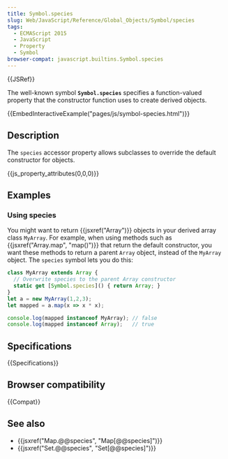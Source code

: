 ```yaml
---
title: Symbol.species
slug: Web/JavaScript/Reference/Global_Objects/Symbol/species
tags:
  - ECMAScript 2015
  - JavaScript
  - Property
  - Symbol
browser-compat: javascript.builtins.Symbol.species
---
```

{{JSRef}}

The well-known symbol **`Symbol.species`** specifies a function-valued property
that the constructor function uses to create derived objects.

{{EmbedInteractiveExample("pages/js/symbol-species.html")}}

## Description

The `species` accessor property allows subclasses to override the default
constructor for objects.

{{js_property_attributes(0,0,0)}}

## Examples

### Using species

You might want to return {{jsxref("Array")}} objects in your derived array
class `MyArray`. For example, when using methods such as
{{jsxref("Array.map", "map()")}} that return the default
constructor, you want these methods to return a parent `Array` object, instead
of the `MyArray` object. The `species` symbol lets you do this:

```js
class MyArray extends Array {
  // Overwrite species to the parent Array constructor
  static get [Symbol.species]() { return Array; }
}
let a = new MyArray(1,2,3);
let mapped = a.map(x => x * x);

console.log(mapped instanceof MyArray); // false
console.log(mapped instanceof Array);   // true
```

## Specifications

{{Specifications}}

## Browser compatibility

{{Compat}}

## See also

- {{jsxref("Map.@@species", "Map[@@species]")}}
- {{jsxref("Set.@@species", "Set[@@species]")}}
